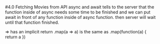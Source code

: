 #4.0 Fetching Movies from API
async and await
tells to the server that the function inside of async needs some time to be finished and we can put await in front of any function inside of async function. then server will wait until that function finished.

=> has an implicit return
.map(a => a)
is the same as
.map(function(a) {
return a
})
